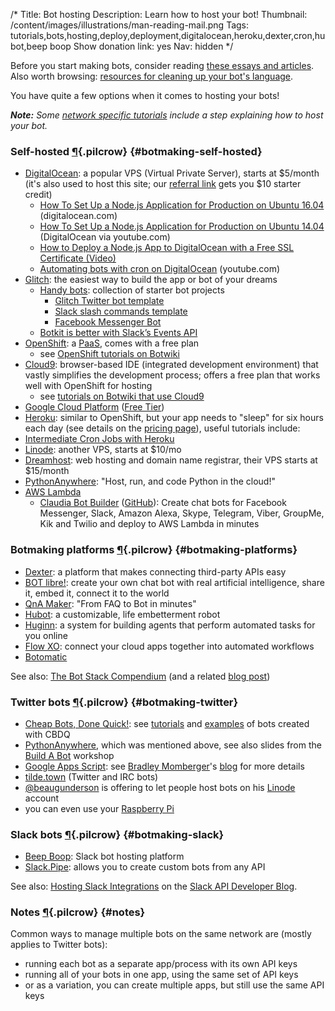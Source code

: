 /*
Title: Bot hosting
Description: Learn how to host your bot!
Thumbnail: /content/images/illustrations/man-reading-mail.png
Tags: tutorials,bots,hosting,deploy,deployment,digitalocean,heroku,dexter,cron,hubot,beep boop
Show donation link: yes
Nav: hidden
*/

<div class="note">
  <p>Before you start making bots, consider reading <a href="/articles/bot-ethics">these essays and articles</a>. Also worth browsing: <a href="/resources/libraries-frameworks/#language">resources for cleaning up your bot's language</a>.
  </p>
</div>

You have quite a few options when it comes to hosting your bots!

***Note:** Some [network specific tutorials](/tutorials/network-specific-tutorials) include a step explaining how to host your bot.*


### Self-hosted [¶](#botmaking-self-hosted){.pilcrow} {#botmaking-self-hosted}
- [DigitalOcean](https://digitalocean.com/): a popular VPS (Virtual Private Server), starts at $5/month (it's also used to host this site; our [referral link](https://www.digitalocean.com/?refcode=9e279abc3337) gets you $10 starter credit)
  - [How To Set Up a Node.js Application for Production on Ubuntu 16.04](https://www.digitalocean.com/community/tutorials/how-to-set-up-a-node-js-application-for-production-on-ubuntu-16-04) (digitalocean.com)
  - [How To Set Up a Node.js Application for Production on Ubuntu 14.04](https://www.youtube.com/watch?v=Jsmeh7q9Qv4) (DigitalOcean via youtube.com)
  - [How to Deploy a Node.js App to DigitalOcean with a Free SSL Certificate (Video)](https://www.youtube.com/watch?v=kR06NoSzAXY&feature=youtu.be)
  - [Automating bots with cron on DigitalOcean](http://www.colewillsea.com/blog/do-cron) (youtube.com)
- [Glitch](https://glitch.com/): the easiest way to build the app or bot of your dreams
  - [Handy bots](https://glitch.com/handy-bots): collection of starter bot projects
    - [Glitch Twitter bot template](https://glitch.com/edit/#!/project/twitterbot)
    - [Slack slash commands template](https://glitch.com/edit/#!/museum-by-colors)
    - [Facebook Messenger Bot](https://glitch.com/~messenger-bot)
  - [Botkit is better with Slack’s Events API](https://medium.com/slack-developer-blog/botkit-is-better-with-slacks-events-api-f9a27e051591)
- [OpenShift](https://www.openshift.com/): a [PaaS](https://en.wikipedia.org/wiki/Platform_as_a_service), comes with a free plan
  - see [OpenShift tutorials on Botwiki](/tag/tutorial+openshift)
- [Cloud9](https://c9.io/): browser-based IDE (integrated development environment) that vastly simplifies the development process; offers a free plan that works well with OpenShift for hosting
  - see [tutorials on Botwiki that use Cloud9](/tag/tutorial+cloud9)
- [Google Cloud Platform](https://cloud.google.com/) ([Free Tier](https://cloud.google.com/free/))
- [Heroku](https://www.heroku.com): similar to OpenShift, but your app needs to "sleep" for six hours each day (see details on the [pricing page](https://www.heroku.com/pricing)), useful tutorials include:
 - [Intermediate Cron Jobs with Heroku](http://blog.andyjiang.com/intermediate-cron-jobs-with-heroku/)
- [Linode](https://www.linode.com/): another VPS, starts at $10/mo
- [Dreamhost](https://www.dreamhost.com/): web hosting and domain name registrar, their VPS starts at $15/month
- [PythonAnywhere](https://www.pythonanywhere.com/): "Host, run, and code Python in the cloud!"
- [AWS Lambda](https://aws.amazon.com/lambda/)
  - [Claudia Bot Builder](https://claudiajs.com/claudia-bot-builder.html) ([GitHub](https://github.com/claudiajs/claudia-bot-builder)): Create chat bots for Facebook Messenger, Slack, Amazon Alexa, Skype, Telegram, Viber, GroupMe, Kik and Twilio and deploy to AWS Lambda in minutes

### Botmaking platforms [¶](#botmaking-platforms){.pilcrow} {#botmaking-platforms}

- [Dexter](https://rundexter.com/): a platform that makes connecting third-party APIs easy
- [BOT libre!](http://www.botlibre.com/): create your own chat bot with real artificial intelligence, share it, embed it, connect it to the world
- [QnA Maker](https://qnamaker.ai/): "From FAQ to Bot in minutes"
- [Hubot](https://hubot.github.com/): a customizable, life embetterment robot
- [Huginn](https://github.com/cantino/huginn): a system for building agents that perform automated tasks for you online
- [Flow XO](https://flowxo.com/): connect your cloud apps together into automated workflows
- [Botomatic](http://www.botomatic.co/)

See also: [The Bot Stack Compendium](https://airtable.com/shrozHdLLjfpqh8SR) (and a related [blog post](https://medium.com/ddouble/how-to-build-your-best-bot-the-bot-stack-compendium-90a90660167a))

### Twitter bots [¶](#botmaking-twitter){.pilcrow} {#botmaking-twitter}

- [Cheap Bots, Done Quick!](http://cheapbotsdonequick.com/): see [tutorials](/tutorials/twitterbots/#cheap-bots-done-quick) and [examples](/tag/cheapbotsdonequick) of bots created with CBDQ
- [PythonAnywhere](https://www.pythonanywhere.com/), which was mentioned above, see also slides from the [Build A Bot](https://tpinecone.gitbooks.io/build-a-bot-workshop/content/index.html) workshop
- [Google Apps Script](https://script.google.com/d/11dB74uW9VLpgvy1Ax3eBZ8J7as0ZrGtx4BPw7RKK-JQXyAJHBx98pY-7/edit?usp=sharing): see [Bradley Momberger](https://twitter.com/air_hadoken)'s [blog](http://airhadoken.github.io/2015/06/29/twitter-lib-explained.html) for more details
- [tilde.town](http://tilde.town/) (Twitter and IRC bots)
- [@beaugunderson](https://twitter.com/beaugunderson) is offering to let people host bots on his [Linode](https://www.linode.com/) account
- you can even use your [Raspberry Pi](http://www.instructables.com/id/Raspberry-Pi-Twitterbot/)


### Slack bots [¶](#botmaking-slack){.pilcrow} {#botmaking-slack}

- [Beep Boop](https://beepboophq.com): Slack bot hosting platform
- [Slack.Pipe](http://slack.datastack.co/): allows you to create custom bots from any API


See also: [Hosting Slack Integrations](https://medium.com/slack-developer-blog/hosting-slack-integrations-79f3d4b04dd6) on the [Slack API Developer Blog](https://medium.com/slack-developer-blog).


### Notes [¶](#notes){.pilcrow} {#notes}

Common ways to manage multiple bots on the same network are (mostly applies to Twitter bots):

- running each bot as a separate app/process with its own API keys
- running all of your bots in one app, using the same set of API keys
- or as a variation, you can create multiple apps, but still use the same API keys

